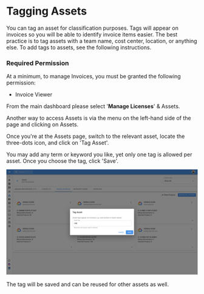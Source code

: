 # Tagging Assets

You can tag an asset for classification purposes. Tags will appear on invoices so you will be able to identify invoice items easier. The best practice is to tag assets with a team name, cost center, location, or anything else. To add tags to assets, see the following instructions. 

### **Required Permission** <a id="permissions"></a>

At a minimum, to manage Invoices, you must be granted the following permission:

* Invoice Viewer

From the main dashboard please select '**Manage Licenses**' & Assets. 

Another way to access Assets is via the menu on the left-hand side of the page and clicking on Assets.

Once you're at the Assets page, switch to the relevant asset, locate the three-dots icon, and click on 'Tag Asset'.

You may add any term or keyword you like, yet only one tag is allowed per asset. Once you choose the tag, click 'Save'.

![Tagging a Google Billing Account with &quot;CRE&quot; tag](../.gitbook/assets/tagging-assets.png)

The tag will be saved and can be reused for other assets as well. 

